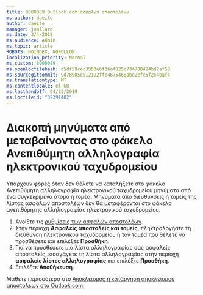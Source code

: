 ```yaml
---
title: 8000089 Outlook.com ασφαλών αποστολέων
ms.author: daeite
author: daeite
manager: joallard
ms.date: 3/4/2019
ms.audience: Admin
ms.topic: article
ROBOTS: NOINDEX, NOFOLLOW
localization_priority: Normal
ms.custom: 8000089
ms.openlocfilehash: d5df59cec3953e6f36af025c734708424bd2af58
ms.sourcegitcommit: 9d78905c512192ffc4675468abd2efc5f2e4baf4
ms.translationtype: MT
ms.contentlocale: el-GR
ms.lasthandoff: 04/23/2019
ms.locfileid: "32391402"
---
```

# <a name="stop-messages-from-going-into-your-junk-email-folder"></a>Διακοπή μηνύματα από μεταβαίνοντας στο φάκελο Ανεπιθύμητη αλληλογραφία ηλεκτρονικού ταχυδρομείου

Υπάρχουν φορές όταν δεν θέλετε να καταλήξετε στο φάκελο Ανεπιθύμητη αλληλογραφία ηλεκτρονικού ταχυδρομείου μηνύματα από ένα συγκεκριμένο άτομο ή τομέα. Μηνύματα από διευθύνσεις ή τομείς της λίστας ασφαλών αποστολέων δεν θα μεταφέρονται στο φάκελο ανεπιθύμητης αλληλογραφίας ηλεκτρονικού ταχυδρομείου.

1. Ανοίξτε τις [ρυθμίσεις των ασφαλών αποστολέων](https://go.microsoft.com/fwlink/?linkid=2035804).
2. Στην περιοχή **Ασφαλείς αποστολείς και τομείς**, πληκτρολογήστε τη διεύθυνση ηλεκτρονικού ταχυδρομείου ή τον τομέα που θέλετε να προσθέσετε και επιλέξτε **Προσθήκη**.
3. Για να προσθέσετε μια λίστα αλληλογραφίας σας ασφαλείς αποστολείς, εισαγάγετε τη λίστα αλληλογραφίας στην περιοχή **ασφαλείς λίστες αλληλογραφίας** και επιλέξτε **Προσθήκη**.
4. Επιλέξτε **Αποθήκευση**.

Μάθετε περισσότερα στο [Αποκλεισμός ή κατάργηση αποκλεισμού αποστολέων στο Outlook.com](https://support.office.com/article/afba1c94-77bb-4f50-8b85-057cf52f4d5e).